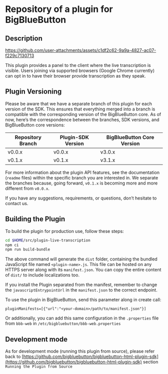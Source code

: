 



# Repository of a plugin for BigBlueButton

## Description

https://github.com/user-attachments/assets/c1df2c62-9a9a-4827-ac07-f229c7130713

This plugin provides a panel to the client where the live transcription is visible. Users joining via supported browsers (Google Chrome currently) can opt in to have their browser provide transcription as they speak.

## Plugin Versioning

Please be aware that we have a separate branch of this plugin for each version of the SDK. This ensures that everything merged into a branch is compatible with the corresponding version of the BigBlueButton core. As of now, here’s the correspondence between the branches, SDK versions, and BigBlueButton core versions:

| Repository Branch | Plugin-SDK Version | BigBlueButton Core Version |
|------------------|--------------------|----------------------------|
| v0.0.x           | v0.0.x             | v3.0.x                     |
| v0.1.x           | v0.1.x             | v3.1.x                     |

For more information about the plugin API features, see the documentation (`readme` files) within the specific branch you are interested in. We separate the branches because, going forward, `v0.1.x` is becoming more and more different from `v0.0.x`.

If you have any suggestions, requirements, or questions, don’t hesitate to contact us.

## Building the Plugin

To build the plugin for production use, follow these steps:

```bash
cd $HOME/src/plugin-live-transcription
npm ci
npm run build-bundle
```

The above command will generate the `dist` folder, containing the bundled JavaScript file named `<plugin-name>.js`. This file can be hosted on any HTTPS server along with its `manifest.json`. You can copy the entire content of `dist/` to include localizations too.

If you install the Plugin separated from the manifest, remember to change the `javascriptEntrypointUrl` in the `manifest.json` to the correct endpoint.

To use the plugin in BigBlueButton, send this parameter along in create call:

```
pluginManifests=[{"url":"<your-domain>/path/to/manifest.json"}]
```

Or additionally, you can add this same configuration in the `.properties` file from `bbb-web` in `/etc/bigbluebutton/bbb-web.properties`

## Development mode

As for development mode (running this plugin from source), please refer back to [https://github.com/bigbluebutton/bigbluebutton-html-plugin-sdk](https://github.com/bigbluebutton/bigbluebutton-html-plugin-sdk) section `Running the Plugin from Source`
